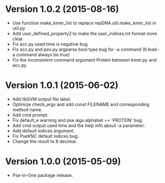 # Version 1.0.2 (2015-08-16)

* Use function make_kmer_list to replace repDNA.util.make_kmer_list in util.py
* Add user_defined_property2 to make the user_indices.txt format more clear
* Fix acc.py used time is negative bug
* Fix acc.py and pes.py argparse bool type bug for -a command (It lead -a command always be true)
* Fix the inconsistent command argument Protein between kmer.py and acc.py

# Version 1.0.1 (2015-06-02)

* Add libSVM output file label.
* Optimize check_args and add const FILENAME and corresponding method name.
* Add cmd prompt.
* Fix default_e warning and pse algs.alphabet == 'PROTEIN' bug.
* Add cmd output used time and the help info about -a parameter.
* Add default indices argument.
* Fix PseKNC default indices bug.
* Change the result to 8 decimal.

# Version 1.0.0 (2015-05-09)

* Pse-in-One package release.